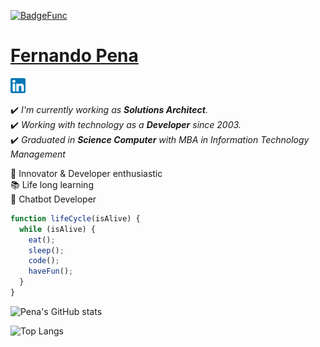 
[![BadgeFunc](https://img.shields.io/badge/Developer-Solutions%20Architect-brightgreen)](https://main.d3f45tra2c7p3o.amplifyapp.com/)

# [Fernando Pena](https://main.d3f45tra2c7p3o.amplifyapp.com/)

[![LinkedIn](/_docs/linkedin_24.png)](https://www.linkedin.com/in/nandopena/)

:heavy_check_mark: *I'm currently working as **Solutions Architect**.*  
:heavy_check_mark: *Working with technology as a **Developer** since 2003.*  
:heavy_check_mark: *Graduated in **Science Computer** with MBA in Information Technology Management*  

:rocket: Innovator & Developer enthusiastic  
:books: Life long learning  
:speak_no_evil: Chatbot Developer  

```javascript
function lifeCycle(isAlive) {
  while (isAlive) {
    eat();
    sleep();
    code();
    haveFun();
  } 
}
```

![Pena's GitHub stats](https://github-readme-stats.vercel.app/api?username=penadev&hide=prs,issues&count_private=true&show_icons=true&theme=blue-green)

![Top Langs](https://github-readme-stats.vercel.app/api/top-langs/?username=penadev&theme=blue-green&count_private=true)